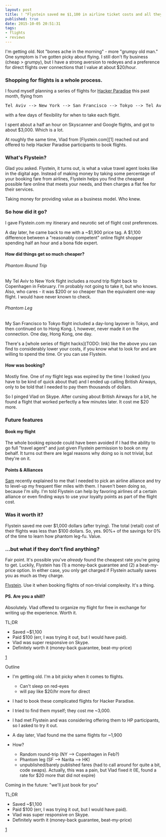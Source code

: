 ```yaml
---
layout: post
title: ! "Flystein saved me $1,100 in airline ticket costs and all they got was this blog post"
published: true
date: 2015-10-05 20:51:31
tags:
- flights
- reviews
---
```


I'm getting old. Not "bones ache in the morning" - more "grumpy old man." One symptom is I've gotten picky about flying. I still don't fly business (cheap > grumpy), but I have a strong aversion to redeyes and a preference for direct flights over connections that I value at about $20/hour.

### Shopping for flights is a whole process.
I found myself planning a series of flights for [Hacker Paradise](http://hackerparadise.org) this past month, flying from
<pre>Tel Aviv --> New York --> San Francisco --> Tokyo --> Tel Aviv</pre>
with a few days of flexibility for when to take each flight.

I spent about a half an hour on Skyscanner and Google flights, and got to about $3,000. Which is a lot.

At roughly the same time, Vlad from [Flystein.com][1] reached out and offered to help Hacker Paradise participants to book flights.

### What's Flystein?
Glad you asked. Flystein, it turns out, is what a value travel agent looks like in the digital age. Instead of making money by taking some percentage of your booking fare from airlines, Flystein helps you find the cheapest possible fare online that meets your needs, and then charges a flat fee for their services.

Taking money for providing value as a business model. Who knew.

### So how did it go?
I gave Flystein.com my itinerary and neurotic set of flight cost preferences.

A day later, he came back to me with a ~$1,900 price tag. A $1,100 difference between a "reasonably competent" online flight shopper spending half an hour and a bona fide expert.

#### How did things get so much cheaper?
###### Phantom Round Trip
My Tel Aviv to New York flight includes a round trip flight back to Copenhagen in February. I'm probably not going to take it, but who knows. Also, who cares - it was $200 or so cheaper than the equivalent one-way flight. I would have never known to check.

###### Phantom Leg
My San Francisco to Tokyo flight included a day-long layover in Tokyo, and then continued on to Hong Kong. I, however, never made it on the connection. One day, Hong Kong, one day.

There's a [whole series of flight hacks](TODO: link) like the above you can find to considerably lower your costs, if you know what to look for and are willing to spend the time. Or you can use Flystein.

#### How was booking?
Mostly fine. One of my flight legs was expired by the time I looked (you have to be kind of quick about that) and I ended up calling British Airways, only to be told that I needed to pay them thousands of dollars.

So I pinged Vlad on Skype. After cursing about British Airways for a bit, he found a flight that worked perfectly a few minutes later. It cost me $20 more.

### Future features
#### Book my flight
The whole booking episode could have been avoided if I had the ability to go full "travel agent" and just given Flystein permission to book on my behalf. It turns out there are legal reasons why doing so is not trivial, but they're on it.

#### Points & Alliances
[Sam](http://samhogg.com) recently explained to me that I needed to pick an airline alliance and try to level-up my frequent flier miles with them. I haven't been doing so, because I'm silly. I'm told Flystein can help by favoring airlines of a certain alliance or even finding ways to use your loyalty points as part of the flight cost.

### Was it worth it?
Flystein saved me over $1,000 dollars (after trying). The total (retail) cost of their flights was less than $100 dollars. So, yes.  90%+ of the savings for 0% of the time to learn how phantom  leg-fu. Value.

### ...but what if they don't find anything?
Fair point. It's possible you've _already_ found the cheapest rate you're going to get. Luckily, Flystein has (1) a money-back guarantee and (2) a beat-my-price option. In either case, you only get charged if Flystein actually saves you as much as they charge.

[Flystein](1). Use it when booking flights of non-trivial complexity. It's a thing.

#### PS. Are you a shill?
Absolutely. Vlad offered to organize my flight for free in exchange for writing up the experience. Worth it.

TL;DR
- Saved ~$1,100
- Paid $100 (err, I was trying it out, but I would have paid).
- Vlad was super responsive on Skype.
- Definitely worth it (money-back guarantee, beat-my-price)

[1](http://flystein.com/referral_code=here)

Outline

- I'm getting old. I'm a bit picky when it comes to flights.
	- Can't sleep on red-eyes
	- will pay like $20/hr more for direct
- I had to book these complicated flights for Hacker Paradise.
- I tried to find them myself; they cost me ~3,000.
- I had met Flystein and was considering offering them to HP participants, so I asked to try it out.

- A day later, Vlad found me the same flights for ~1,900
- How?
	- Random round-trip (NY --> Copenhagen in Feb?)
	- Phantom leg (SF --> Narita --> HK)
	- unpublished/barely published fares (had to call around for quite a bit, code swaps).
		Actually, this was a pain, but Vlad fixed it (IE, found a rate for $20 more that did not expire)

Coming in the future: "we'll just book for you"

TL;DR
- Saved ~$1,100
- Paid $100 (err, I was trying it out, but I would have paid).
- Vlad was super responsive on Skype.
- Definitely worth it (money-back guarantee, beat-my-price)

[1](http://flystein.com/referral_code=here)

